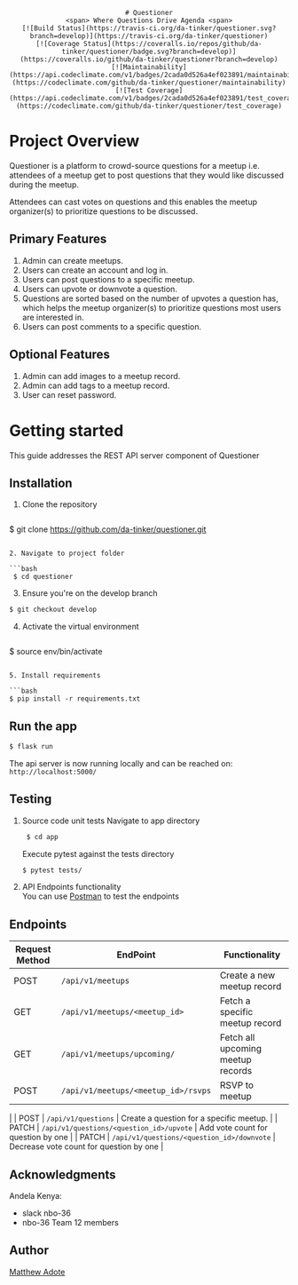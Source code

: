 <div align='center'>

    # Questioner
    <span> Where Questions Drive Agenda <span>
    [![Build Status](https://travis-ci.org/da-tinker/questioner.svg?branch=develop)](https://travis-ci.org/da-tinker/questioner)
    [![Coverage Status](https://coveralls.io/repos/github/da-tinker/questioner/badge.svg?branch=develop)](https://coveralls.io/github/da-tinker/questioner?branch=develop)
    [![Maintainability](https://api.codeclimate.com/v1/badges/2cada0d526a4ef023891/maintainability)](https://codeclimate.com/github/da-tinker/questioner/maintainability)
    [![Test Coverage](https://api.codeclimate.com/v1/badges/2cada0d526a4ef023891/test_coverage)](https://codeclimate.com/github/da-tinker/questioner/test_coverage)

</div>

# Project Overview
Questioner is a platform to crowd-source questions for a meetup i.e. attendees of a meetup get to post questions that they would like discussed during the meetup.

Attendees can cast votes on questions and this enables the meetup organizer(s) to prioritize questions to be discussed.

## Primary Features 
1. Admin can create meetups. 
2. Users can create an account and log in. 
3. Users can post questions to a specific meetup. 
4. Users can upvote or downvote a question. 
5. Questions are sorted based on the number of upvotes a question has, which helps the meetup organizer(s) to prioritize questions most users are interested in.
6. Users can post comments to a specific question. 

## Optional Features
1. Admin can add images to a meetup record. 
2. Admin can add tags to a meetup record. 
3. User can reset password. 

# Getting started
This guide addresses the REST API server component of Questioner

## Installation
1. Clone the repository
   
   ```bash
$ git clone https://github.com/da-tinker/questioner.git
   ```

2. Navigate to project folder
   
   ```bash
    $ cd questioner
   ```

3. Ensure you're on the develop branch
```bash
$ git checkout develop
```
4. Activate the virtual environment

   ```bash
$ source env/bin/activate
   ```

5. Install requirements

   ```bash
$ pip install -r requirements.txt
   ```

## Run the app
   ```bash
$ flask run
   ```
The api server is now running locally and can be reached on: `http://localhost:5000/`

## Testing
1. Source code unit tests
   Navigate to app directory
   ```bash
    $ cd app
   ```
   Execute pytest against the tests directory
   ```bash
   $ pytest tests/
   ```
2. API Endpoints functionality  
   You can use [Postman](https://www.getpostman.com/) to test the endpoints

## Endpoints
| Request Method       | EndPoint       | Functionality |
| ------------- | ------------- | ---------------
| POST  | `/api/v1/meetups`  | Create a new meetup record   |
| GET  | `/api/v1/meetups/<meetup_id>`  | Fetch a specific meetup record  |
| GET  | `/api/v1/meetups/upcoming/`   | Fetch all upcoming meetup records   |
| POST  | `/api/v1/meetups/<meetup_id>/rsvps`   | RSVP to meetup   |
|
| POST  | `/api/v1/questions` | Create a question for a specific meetup.   |
| PATCH | `/api/v1/questions/<question_id>/upvote` | Add vote count for question by one |
| PATCH | `/api/v1/questions/<question_id>/downvote` | Decrease vote count for question by one  |

## Acknowledgments
Andela Kenya:
- slack nbo-36
- nbo-36 Team 12 members

## Author
[Matthew Adote](https://github.com/da-tinker)